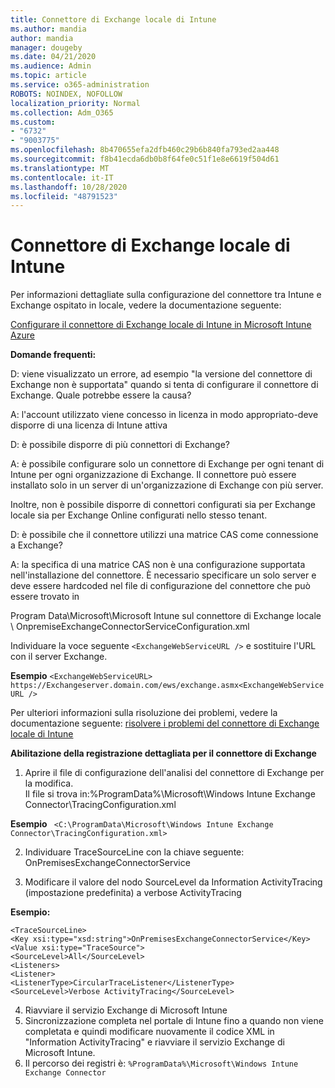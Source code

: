 ```yaml
---
title: Connettore di Exchange locale di Intune
ms.author: mandia
author: mandia
manager: dougeby
ms.date: 04/21/2020
ms.audience: Admin
ms.topic: article
ms.service: o365-administration
ROBOTS: NOINDEX, NOFOLLOW
localization_priority: Normal
ms.collection: Adm_O365
ms.custom:
- "6732"
- "9003775"
ms.openlocfilehash: 8b470655efa2dfb460c29b6b840fa793ed2aa448
ms.sourcegitcommit: f8b41ecda6db0b8f64fe0c51f1e8e6619f504d61
ms.translationtype: MT
ms.contentlocale: it-IT
ms.lasthandoff: 10/28/2020
ms.locfileid: "48791523"
---
```

# <a name="intune-exchange-on-premise-connector"></a>Connettore di Exchange locale di Intune

Per informazioni dettagliate sulla configurazione del connettore tra Intune e Exchange ospitato in locale, vedere la documentazione seguente:

[Configurare il connettore di Exchange locale di Intune in Microsoft Intune Azure](https://docs.microsoft.com/intune/exchange-connector-install)

**Domande frequenti:**

D: viene visualizzato un errore, ad esempio "la versione del connettore di Exchange non è supportata" quando si tenta di configurare il connettore di Exchange. Quale potrebbe essere la causa?

A: l'account utilizzato viene concesso in licenza in modo appropriato-deve disporre di una licenza di Intune attiva

D: è possibile disporre di più connettori di Exchange?

A: è possibile configurare solo un connettore di Exchange per ogni tenant di Intune per ogni organizzazione di Exchange. Il connettore può essere installato solo in un server di un'organizzazione di Exchange con più server.

Inoltre, non è possibile disporre di connettori configurati sia per Exchange locale sia per Exchange Online configurati nello stesso tenant.

D: è possibile che il connettore utilizzi una matrice CAS come connessione a Exchange?

A: la specifica di una matrice CAS non è una configurazione supportata nell'installazione del connettore. È necessario specificare un solo server e deve essere hardcoded nel file di configurazione del connettore che può essere trovato in

Program Data\Microsoft\Microsoft Intune sul connettore di Exchange locale \ OnpremiseExchangeConnectorServiceConfiguration.xml

Individuare la voce seguente ```<ExchangeWebServiceURL />``` e sostituire l'URL con il server Exchange.

**Esempio**
```<ExchangeWebServiceURL> https://Exchangeserver.domain.com/ews/exchange.asmx<ExchangeWebServiceURL />```

Per ulteriori informazioni sulla risoluzione dei problemi, vedere la documentazione seguente: [risolvere i problemi del connettore di Exchange locale di Intune](https://support.microsoft.com/help/4471887/troubleshooting-exchange-connector-in-microsoft-intune)

**Abilitazione della registrazione dettagliata per il connettore di Exchange**

1. Aprire il file di configurazione dell'analisi del connettore di Exchange per la modifica.  
Il file si trova in:%ProgramData%\Microsoft\Windows Intune Exchange Connector\TracingConfiguration.xml  

**Esempio**
``` <C:\ProgramData\Microsoft\Windows Intune Exchange Connector\TracingConfiguration.xml>```
  
2. Individuare TraceSourceLine con la chiave seguente: OnPremisesExchangeConnectorService  
  
3. Modificare il valore del nodo SourceLevel da Information ActivityTracing (impostazione predefinita) a verbose ActivityTracing  

**Esempio:**
```
<TraceSourceLine>  
<Key xsi:type="xsd:string">OnPremisesExchangeConnectorService</Key>  
<Value xsi:type="TraceSource">  
<SourceLevel>All</SourceLevel>  
<Listeners>  
<Listener>  
<ListenerType>CircularTraceListener</ListenerType>
<SourceLevel>Verbose ActivityTracing</SourceLevel>
```
4. Riavviare il servizio Exchange di Microsoft Intune  
5. Sincronizzazione completa nel portale di Intune fino a quando non viene completata e quindi modificare nuovamente il codice XML in "Information ActivityTracing" e riavviare il servizio Exchange di Microsoft Intune.  
6. Il percorso dei registri è: `%ProgramData%\Microsoft\Windows Intune Exchange Connector`